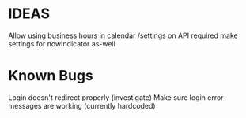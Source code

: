 # IDEAS

Allow using business hours in calendar /settings on API required
make settings for nowIndicator as-well



# Known Bugs

Login doesn't redirect properly (investigate)
Make sure login error messages are working (currently hardcoded)
